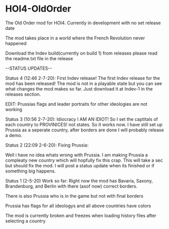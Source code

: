 # HOI4-OldOrder
The Old Order mod for HOI4.
Currently in development with no set release date

The mod takes place in a world where the French Revolution never happened 

Download the Indev build(currently on build 1) from releases please read the readme.txt file in the release

--STATUS UPDATES--

Status 4 (12:46 2-7-20): First Indev release!
The first Indev release for the mod has been released! The mod is not in a playable state but you can see what changes the mod makes so far. Just download it at Indev-1 in the releases section.

EDIT: Prussias flags and leader portraits for other ideologies are not working

Status 3 (10:56 2-7-20): Idiocracy 
I AM AN IDIOT! So I set the captitals of each country to PROVINICES! not states. So it works now. I have still set up Prussia as a seperate country, after borders are done I will probably release a demo.

Status 2 (22:09 2-6-20): Fixing Prussia:

Well i have no idea whats wrong with Prussia. I am making Prussia a compleaty new country which will hopfully fix this crap. This will take a sec but should fix the mod. I will post a status update when its finished or if something big happens. 

Status 1 (2-5-20) Work so far:
Right now the mod has Bavaria, Saxony, Brandenburg, and Berlin with there (asof now) correct borders.

There is also Prussia who is in the game but not with final borders

Prussia has flags for all ideologys and all above countries have colors

The mod is currently broken and freezes when loading history files after selecting a country



